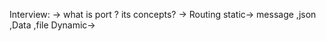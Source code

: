 Interview:
-> what is port ? its concepts?
-> Routing
        static-> message ,json ,Data ,file
        Dynamic-> 
 